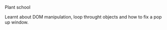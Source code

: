 Plant school 

Learnt about DOM manipulation, loop throught objects and how to fix a pop up window. 
